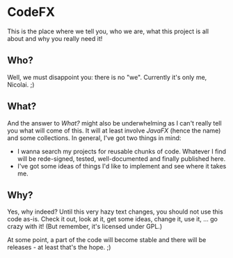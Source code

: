 # CodeFX

This is the place where we tell you, who we are, what this project is all about and why you really need it!

## Who?

Well, we must disappoint you: there is no "we". Currently it's only me, Nicolai. ;)

## What?

And the answer to _What?_ might also be underwhelming as I can't really tell you what will come of this. It will at least involve _JavaFX_ (hence the name) and some collections. In general, I've got two things in mind:
* I wanna search my projects for reusable chunks of code. Whatever I find will be rede-signed, tested, well-documented and finally published here.
* I've got some ideas of things I'd like to implement and see where it takes me.

## Why?

Yes, why indeed? Until this very hazy text changes, you should not use this code as-is. Check it out, look at it, get some ideas, change it, use it, ... go crazy with it! (But remember, it's licensed under GPL.)

At some point, a part of the code will become stable and there will be releases - at least that's the hope. ;)
